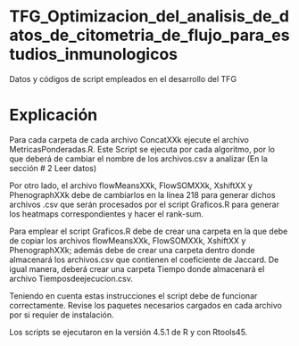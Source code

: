 # TFG_Optimizacion_del_analisis_de_datos_de_citometria_de_flujo_para_estudios_inmunologicos

Datos y códigos de script empleados en el desarrollo del TFG

# Explicación

Para cada carpeta de cada archivo ConcatXXk ejecute el archivo MetricasPonderadas.R.
Este Script se ejecuta por cada algoritmo, por lo que deberá de cambiar el nombre de 
los archivos.csv a analizar (En la sección # 2 Leer datos)

Por otro lado, el archivo flowMeansXXk, FlowSOMXXk, XshiftXX y PhenographXXk debe de 
cambiarlos en la línea 218 para generar dichos archivos .csv que serán procesados por
el script Graficos.R para generar los heatmaps correspondientes y hacer el rank-sum.

Para emplear el script Graficos.R debe de crear una carpeta en la que debe de copiar 
los archivos flowMeansXXk, FlowSOMXXk, XshiftXX y PhenographXXk; además debe de crear 
una carpeta dentro donde almacenará los archivos.csv que contienen el coeficiente de
Jaccard. De igual manera, deberá crear una carpeta Tiempo donde almacenará el archivo 
Tiemposdeejecucion.csv.

Teniendo en cuenta estas instrucciones el script debe de funcionar correctamente. Revise
los paquetes necesarios cargados en cada archivo por si requier de instalación.

Los scripts se ejecutaron en la versión 4.5.1 de R y con Rtools45.
